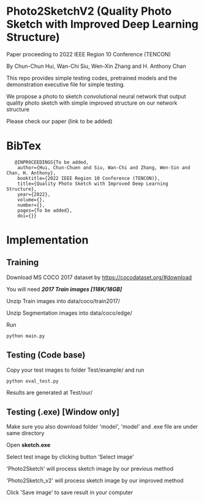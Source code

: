 # Photo2SketchV2 (Quality Photo Sketch with Improved Deep Learning Structure)

Paper proceeding to 2022 IEEE Region 10 Conference (TENCON)

By Chun-Chun Hui, Wan-Chi Siu, Wen-Xin Zhang and H. Anthony Chan

This repo provides simple testing codes, pretrained models and the demonstration executive file for simple testing.

We propose a photo to sketch convolutional neural network that output quality photo sketch with simple improved structure on our network structure

Please check our paper (link to be added)

# BibTex

```
   @INPROCEEDINGS{To be added,
    author={Hui, Chun-Chuen and Siu, Wan-Chi and Zhang, Wen-Sin and Chan, H. Anthony},
    booktitle={2022 IEEE Region 10 Conference (TENCON)}, 
    title={Quality Photo Sketch with Improved Deep Learning Structure}, 
    year={2022},
    volume={},
    number={},
    pages={To be added},
    doi={}}
```

# Implementation

## Training

Download MS COCO 2017 dataset by https://cocodataset.org/#download

You will need ***2017 Train images [118K/18GB]***

Unzip Train images into data/coco/train2017/

Unzip Segmentation images into data/coco/edge/

Run

```py
python main.py
```

## Testing (Code base)

Copy your test images to folder Test/example/ and run

```py
python eval_test.py
```
Results are generated at Test/our/

## Testing (.exe) [Window only]

Make sure you also download folder 'model', 'model' and .exe file are under same directory 

Open **sketch.exe**

Select test image by clicking button 'Select image'

'Photo2Sketch' will process sketch image by our previous method

'Photo2Sketch_v2' will process sketch image by our improved method

Click 'Save image' to save result in your computer
